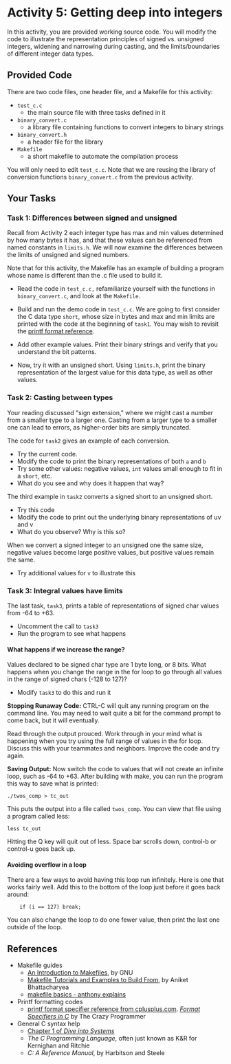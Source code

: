 # Activity 5: Getting deep into integers

In this activity, you are provided working source code. You will modify the code
to illustrate the representation principles of signed vs. unsigned integers,
widening and narrowing during casting, and the limits/boundaries of different
integer data types.

## Provided Code

There are two code files, one header file, and a Makefile for this activity:

- `test_c.c`
    - the main source file with three tasks defined in it
- `binary_convert.c`
    - a library file containing functions to convert integers to binary strings
- `binary_convert.h`
    - a header file for the library
- `Makefile`
    - a short makefile to automate the compilation process

You will only need to edit `test_c.c`. Note that we are reusing the library
of conversion functions `binary_convert.c` from the previous activity.

## Your Tasks

### Task 1: Differences between signed and unsigned

Recall from Activity 2 each integer type has max and min values determined
by how many bytes it has, and that these values can be referenced from named
constants in `limits.h`. We will now examine the differences between the
limits of unsigned and signed numbers.

Note that for this activity, the Makefile has an example of building a program whose name is different than the .c file used to build it.

- Read the code in `test_c.c,` refamiliarize yourself with the functions in
`binary_convert.c`, and look at the `Makefile`.

- Build and run the demo code in `test_c.c`. We are going to first consider the C
data type `short`, whose size in bytes and max and min limits are printed with the
code at the beginning of `task1`. You may wish to revisit the [printf format
reference](http://www.cplusplus.com/reference/cstdio/printf/).

- Add other example values. Print their binary strings and verify that you
understand the bit patterns.

- Now, try it with an unsigned short. Using `limits.h`, print the binary
representation of the largest value for this data type, as well as other values.

### Task 2: Casting between types

Your reading discussed "sign extension," where we might cast a number from a smaller type
to a larger one. Casting from a larger type to a smaller one can lead to errors, as
higher-order bits are simply truncated.

The code for `task2` gives an example of each conversion.
- Try the current code.
- Modify the code to print the binary representations of both `a` and `b`
- Try some other values: negative values, `int` values small enough to fit in a `short`, etc.
- What do you see and why does it happen that way?

The third example in `task2` converts a signed short to an unsigned short. 
- Try this code
- Modify the code to print out the underlying binary representations of uv and v
- What do you observe? Why is this so?

When we convert a signed integer to an unsigned one the same size, negative values
become large positive values, but positive values remain the same.
- Try additional values for `v` to illustrate this 


### Task 3: Integral values have limits

The last task, `task3`, prints a table of representations of signed char values from -64 to +63.  
- Uncomment the call to `task3`
- Run the program to see what happens

#### What happens if we increase the range?

Values declared to be signed char type are 1 byte long, or 8 bits. What
happens when you change the range in the for loop to go through all values in
the range of signed chars (-128 to 127)? 
- Modify `task3` to do this and run it

**Stopping Runaway Code:** CTRL-C will quit any running program on the command
line. You may need to wait quite a bit for the command prompt to come back, but
it will eventually.

Read through the output prouced. Work through in your mind what is happening when you try using the full range of values in the for loop. Discuss this with your teammates and neighbors. Improve the code and try again. 

**Saving Output:** Now switch the code to values that will not create an
infinite loop, such as -64 to +63. After building with make, you can run the
program this way to save what is printed:

	./twos_comp > tc_out

This puts the output into a file called `twos_comp`. You can view that file using a
program called less:

	less tc_out

Hitting the Q key will quit out of less. Space bar scrolls down, control-b or
control-u goes back up.

#### Avoiding overflow in a loop

There are a few ways to avoid having this loop run infinitely. Here is one that
works fairly well. Add this to the bottom of the loop just before it goes back
around:

```
    if (i == 127) break;
```

You can also change the loop to do one fewer value, then print the last one outside of the loop.


## References

- Makefile guides
  - [An Introduction to Makefiles](https://www.gnu.org/software/make/manual/html_node/Introduction.html), by GNU
  - [Makefile Tutorials and Examples to Build From](https://earthly.dev/blog/make-tutorial/), by Aniket Bhattacharyea
  - [makefile basics - anthony explains](https://www.youtube.com/watch?v=20GC9mYoFGs)
- Printf formatting codes
  - [printf format specifier reference from cplusplus.com](http://www.cplusplus.com/reference/cstdio/printf/).
  [_Format Specifiers in C_](https://www.thecrazyprogrammer.com/2016/10/format-specifiers-c.html) by The Crazy Programmer
- General C syntax help
  - [Chapter 1 of _Dive into Systems_](https://diveintosystems.org/book/C1-C_intro/index.html)
  - _The C Programming Language_, often just known as K&R for Kernighan and Ritchie
  - _C: A Reference Manual_, by Harbitson and Steele

